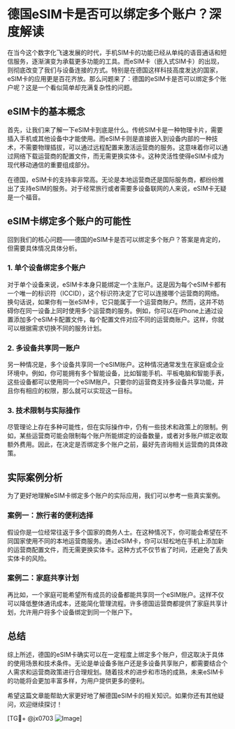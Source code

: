 # 德国eSIM卡是否可以绑定多个账户？深度解读

在当今这个数字化飞速发展的时代，手机SIM卡的功能已经从单纯的语音通话和短信服务，逐渐演变为承载更多功能的工具。而eSIM卡（嵌入式SIM卡）的出现，则彻底改变了我们与设备连接的方式。特别是在德国这样科技高度发达的国家，eSIM卡的应用更是百花齐放。那么问题来了：德国的eSIM卡是否可以绑定多个账户呢？这是一个看似简单却充满复杂性的问题。

## eSIM卡的基本概念

首先，让我们来了解一下eSIM卡到底是什么。传统SIM卡是一种物理卡片，需要插入手机或其他设备中才能使用。而eSIM卡则是直接嵌入到设备内部的一种技术，不需要物理插拔，可以通过远程配置来激活运营商的服务。这意味着你可以通过网络下载运营商的配置文件，而无需更换实体卡。这种灵活性使得eSIM卡成为现代移动通信的重要组成部分。

在德国，eSIM卡的支持率非常高。无论是本地运营商还是国际服务商，都纷纷推出了支持eSIM的服务。对于经常旅行或者需要多设备联网的人来说，eSIM卡无疑是一个福音。

## eSIM卡绑定多个账户的可能性

回到我们的核心问题——德国的eSIM卡是否可以绑定多个账户？答案是肯定的，但需要具体情况具体分析。

### 1. 单个设备绑定多个账户

对于单个设备来说，eSIM卡本身只能绑定一个主账户。这是因为每个eSIM卡都有一个唯一的标识符（ICCID），这个标识符决定了它可以连接哪个运营商的网络。换句话说，如果你有一张eSIM卡，它只能属于一个运营商账户。然而，这并不妨碍你在同一设备上同时使用多个运营商的服务。例如，你可以在iPhone上通过设置添加多个eSIM卡配置文件，每个配置文件对应不同的运营商账户。这样，你就可以根据需求切换不同的服务计划。

### 2. 多设备共享同一账户

另一种情况是，多个设备共享同一个eSIM账户。这种情况通常发生在家庭或企业环境中。例如，你可能拥有多个智能设备，比如智能手机、平板电脑和智能手表，这些设备都可以使用同一个eSIM账户。只要你的运营商支持多设备共享功能，并且你有相应的权限，那么就可以实现这一目标。

### 3. 技术限制与实际操作

尽管理论上存在多种可能性，但在实际操作中，仍有一些技术和政策上的限制。例如，某些运营商可能会限制每个账户所能绑定的设备数量，或者对多账户绑定收取额外费用。因此，在决定是否绑定多个账户之前，最好先咨询相关运营商的具体政策。

## 实际案例分析

为了更好地理解eSIM卡绑定多个账户的实际应用，我们可以参考一些真实案例。

### 案例一：旅行者的便利选择

假设你是一位经常往返于多个国家的商务人士。在这种情况下，你可能会希望在不同国家使用不同的本地运营商服务。通过eSIM卡，你可以轻松地在手机上添加新的运营商配置文件，而无需更换实体卡。这种方式不仅节省了时间，还避免了丢失实体卡的风险。

### 案例二：家庭共享计划

再比如，一个家庭可能希望所有成员的设备都能共享同一个eSIM账户。这样不仅可以降低整体通讯成本，还能简化管理流程。许多德国运营商都提供了家庭共享计划，允许用户将多个设备绑定到同一个账户下。

## 总结

综上所述，德国的eSIM卡确实可以在一定程度上绑定多个账户，但这取决于具体的使用场景和技术条件。无论是单设备多账户还是多设备共享账户，都需要结合个人需求和运营商政策进行合理规划。随着技术的进步和市场的成熟，未来eSIM卡的功能将会更加丰富多样，为用户提供更多的便利。

希望这篇文章能帮助大家更好地了解德国eSIM卡的相关知识。如果你还有其他疑问，欢迎继续探讨！

[TG💪+ @jx0703 ![Image](https://github.com/user-attachments/assets/dbca1d08-cadb-493c-b0ec-ad6f7a83f270)]